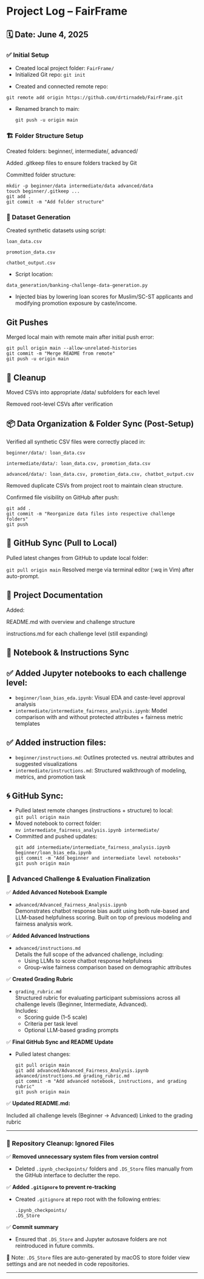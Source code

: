 # Project Log – FairFrame

## 🗓️ Date: June 4, 2025

### ✅ Initial Setup
- Created local project folder: `FairFrame/`
- Initialized Git repo:
  `git init`

*  Created and connected remote repo:

  `git remote add origin https://github.com/drtirnadeb/FairFrame.git`

  * Renamed branch to main:

    ```git branch -M main
    git push -u origin main
    ```

### 🏗️ Folder Structure Setup

Created folders: beginner/, intermediate/, advanced/

Added .gitkeep files to ensure folders tracked by Git

Committed folder structure:
```
mkdir -p beginner/data intermediate/data advanced/data
touch beginner/.gitkeep ...
git add .
git commit -m "Add folder structure"
```

### 🧪 Dataset Generation

Created synthetic datasets using script:

`loan_data.csv`

`promotion_data.csv`

`chatbot_output.csv`

* Script location:

`data_generation/banking-challenge-data-generation.py`

* Injected bias by lowering loan scores for Muslim/SC-ST applicants and modifying promotion exposure by caste/income.

## Git Pushes
Merged local main with remote main after initial push error:

```
git pull origin main --allow-unrelated-histories
git commit -m "Merge README from remote"
git push -u origin main
```

## 🧹 Cleanup
Moved CSVs into appropriate /data/ subfolders for each level

Removed root-level CSVs after verification


## 📦 Data Organization & Folder Sync (Post-Setup)
Verified all synthetic CSV files were correctly placed in:

`beginner/data/: loan_data.csv`

`intermediate/data/: loan_data.csv, promotion_data.csv`

`advanced/data/: loan_data.csv, promotion_data.csv, chatbot_output.csv`

Removed duplicate CSVs from project root to maintain clean structure.

Confirmed file visibility on GitHub after push:

``` 
git add .
git commit -m "Reorganize data files into respective challenge folders"
git push
```

## 🔄 GitHub Sync (Pull to Local)
Pulled latest changes from GitHub to update local folder:

`git pull origin main`
Resolved merge via terminal editor (:wq in Vim) after auto-prompt.

## 📝 Project Documentation
Added:

README.md with overview and challenge structure

instructions.md for each challenge level (still expanding)


## 📘 Notebook & Instructions Sync 

## ✅ Added Jupyter notebooks to each challenge level:
- `beginner/loan_bias_eda.ipynb`: Visual EDA and caste-level approval analysis
- `intermediate/intermediate_fairness_analysis.ipynb`: Model comparison with and without protected attributes + fairness metric templates

## ✅ Added instruction files:
- `beginner/instructions.md`: Outlines protected vs. neutral attributes and suggested visualizations
- `intermediate/instructions.md`: Structured walkthrough of modeling, metrics, and promotion task

## 🌀 GitHub Sync:
- Pulled latest remote changes (instructions + structure) to local:  
  `git pull origin main`
- Moved notebook to correct folder:  
  `mv intermediate_fairness_analysis.ipynb intermediate/`
- Committed and pushed updates:  
  ```
  git add intermediate/intermediate_fairness_analysis.ipynb beginner/loan_bias_eda.ipynb
  git commit -m "Add beginner and intermediate level notebooks"
  git push origin main
  ```

### 🔴 Advanced Challenge & Evaluation Finalization

✅ **Added Advanced Notebook Example**  
- `advanced/Advanced_Fairness_Analysis.ipynb`  
  Demonstrates chatbot response bias audit using both rule-based and LLM-based helpfulness scoring. Built on top of previous modeling and fairness analysis work.

✅ **Added Advanced Instructions**  
- `advanced/instructions.md`  
  Details the full scope of the advanced challenge, including:
  - Using LLMs to score chatbot response helpfulness
  - Group-wise fairness comparison based on demographic attributes

✅ **Created Grading Rubric**  
- `grading_rubric.md`  
  Structured rubric for evaluating participant submissions across all challenge levels (Beginner, Intermediate, Advanced).  
  Includes:
  - Scoring guide (1–5 scale)
  - Criteria per task level
  - Optional LLM-based grading prompts

✅ **Final GitHub Sync and README Update**  
- Pulled latest changes:
  ```
  git pull origin main
  git add advanced/Advanced_Fairness_Analysis.ipynb advanced/instructions.md grading_rubric.md
  git commit -m "Add advanced notebook, instructions, and grading rubric"
  git push origin main
  ```

  
✅ **Updated README.md:**

Included all challenge levels (Beginner → Advanced)
Linked to the grading rubric

---

### 🧹 Repository Cleanup: Ignored Files

✅ **Removed unnecessary system files from version control**  
- Deleted `.ipynb_checkpoints/` folders and `.DS_Store` files manually from the GitHub interface to declutter the repo.

✅ **Added `.gitignore` to prevent re-tracking**  
- Created `.gitignore` at repo root with the following entries:
  ```gitignore
  .ipynb_checkpoints/
  .DS_Store
  ```

✅ **Commit summary**  
- Ensured that `.DS_Store` and Jupyter autosave folders are not reintroduced in future commits.

📝 Note: `.DS_Store` files are auto-generated by macOS to store folder view settings and are not needed in code repositories.

---
















